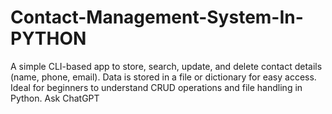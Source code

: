 # Contact-Management-System-In-PYTHON
A simple CLI-based app to store, search, update, and delete contact details (name, phone, email). Data is stored in a file or dictionary for easy access. Ideal for beginners to understand CRUD operations and file handling in Python.          Ask ChatGPT
